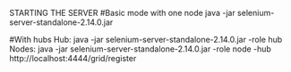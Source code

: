 STARTING THE SERVER
#Basic mode with one node
java -jar selenium-server-standalone-2.14.0.jar

#With hubs
Hub: java -jar selenium-server-standalone-2.14.0.jar -role hub <br/>
Nodes: java -jar selenium-server-standalone-2.14.0.jar -role node  -hub http://localhost:4444/grid/register
